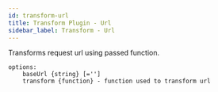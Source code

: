 ```yaml
---
id: transform-url
title: Transform Plugin - Url
sidebar_label: Transform - Url
---
```


Transforms request url using passed function.

```
options:
    baseUrl {string} [='']
    transform {function} - function used to transform url

```

